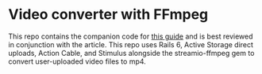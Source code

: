 # Video converter with FFmpeg

This repo contains the companion code for [this guide](https://www.colby.so/posts/building-a-video-converter-with-rails-and-ffmpeg) and is best reviewed in conjunction with the article. This repo uses Rails 6, Active Storage direct uploads, Action Cable, and Stimulus alongside the streamio-ffmpeg gem to convert user-uploaded video files to mp4.
